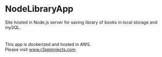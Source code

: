# NodeLibraryApp
Site hosted in Node.js server for saving library of books in local storage and mySQL.
#
This app is dockerized and hosted in AWS.
<br />
Please visit www.r3seprojects.com.
